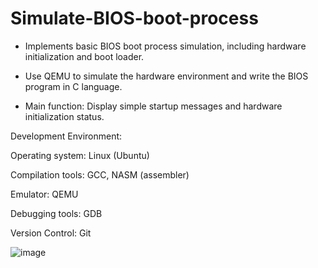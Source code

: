 # Simulate-BIOS-boot-process
- Implements basic BIOS boot process simulation, including hardware initialization and boot loader.

- Use QEMU to simulate the hardware environment and write the BIOS program in C language.

- Main function: Display simple startup messages and hardware initialization status.

Development Environment:

Operating system: Linux (Ubuntu)

Compilation tools: GCC, NASM (assembler)

Emulator: QEMU

Debugging tools: GDB

Version Control: Git

![image](https://github.com/user-attachments/assets/d5450554-e704-4b58-9496-577cc94214bf)

